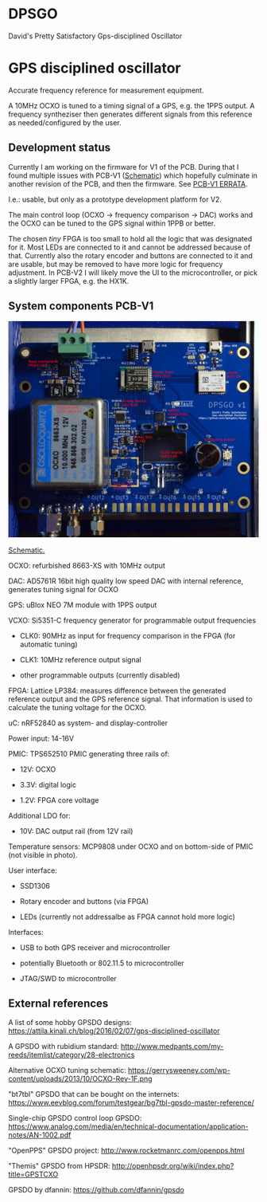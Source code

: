 <!-- vim: tw=72 fo+=a
-->

DPSGO
=====

David's Pretty Satisfactory Gps-disciplined Oscillator


GPS disciplined oscillator
==========================

Accurate frequency reference for measurement equipment.

A 10MHz OCXO is tuned to a timing signal of a GPS, e.g. the 1PPS output.
A frequency syntheziser then generates different signals from this
reference as needed/configured by the user.


Development status
------------------

Currently I am working on the firmware for V1 of the PCB. During that I
found multiple issues with PCB-V1 (<a
href="https://github.com/dpiegdon/dpsgo/blob/master/pcb/export/PCB-v1.pdf">Schematic</a>)
which hopefully culminate in another revision of the PCB, and then the
firmware. See <a
href="https://github.com/dpiegdon/dpsgo/blob/master/pcb/export/PCB-v1.ERRATA">PCB-V1
ERRATA</a>.

I.e.: usable, but only as a prototype development platform for V2.

The main control loop (OCXO -> frequency comparison -> DAC) works and
the OCXO can be tuned to the GPS signal within 1PPB or better.

The chosen *tiny* FPGA is too small to hold all the logic that was
designated for it. Most LEDs are connected to it and cannot be addressed
because of that. Currently also the rotary encoder and buttons are
connected to it and are usable, but may be removed to have more logic
for frequency adjustment. In PCB-V2 I will likely move the UI to the
microcontroller, or pick a slightly larger FPGA, e.g. the HX1K.


System components PCB-V1
------------------------

<img
src="https://github.com/dpiegdon/dpsgo/blob/master/pcb/export/PCB-v1-overview.jpg">

<a
href="https://github.com/dpiegdon/dpsgo/blob/master/pcb/export/PCB-v1.pdf">Schematic.</a>

OCXO: refurbished 8663-XS with 10MHz output

DAC: AD5761R 16bit high quality low speed DAC with internal reference,
generates tuning signal for OCXO

GPS: uBlox NEO 7M module with 1PPS output

VCXO: Si5351-C frequency generator for programmable output frequencies

 * CLK0: 90MHz as input for frequency comparison in the FPGA (for
   automatic tuning)

 * CLK1: 10MHz reference output signal

 * other programmable outputs (currently disabled)

FPGA: Lattice LP384: measures difference between the generated reference
output and the GPS reference signal. That information is used to
calculate the tuning voltage for the OCXO.

uC: nRF52840 as system- and display-controller

Power input: 14-16V

PMIC: TPS652510 PMIC generating three rails of:

 * 12V: OCXO

 * 3.3V: digital logic

 * 1.2V: FPGA core voltage

Additional LDO for:

 * 10V: DAC output rail (from 12V rail)

Temperature sensors: MCP9808 under OCXO and on bottom-side of PMIC (not
visible in photo).

User interface:

 * SSD1306

 * Rotary encoder and buttons (via FPGA)

 * LEDs (currently not addressalbe as FPGA cannot hold more logic)


Interfaces:

 * USB to both GPS receiver and microcontroller

 * potentially Bluetooth or 802.11.5 to microcontroller

 * JTAG/SWD to microcontroller


External references
-------------------

A list of some hobby GPSDO designs:
https://attila.kinali.ch/blog/2016/02/07/gps-disciplined-oscillator

A GPSDO with rubidium standard:
http://www.medpants.com/my-reeds/itemlist/category/28-electronics

Alternative OCXO tuning schematic:
https://gerrysweeney.com/wp-content/uploads/2013/10/OCXO-Rev-1F.png

"bt7tbl" GPSDO that can be bought on the internets:
https://www.eevblog.com/forum/testgear/bg7tbl-gpsdo-master-reference/

Single-chip GPSDO control loop GPSDO:
https://www.analog.com/media/en/technical-documentation/application-notes/AN-1002.pdf

"OpenPPS" GPSDO project:
http://www.rocketmanrc.com/openpps.html

"Themis" GPSDO from HPSDR:
http://openhpsdr.org/wiki/index.php?title=GPSTCXO

GPSDO by dfannin:
https://github.com/dfannin/gpsdo
